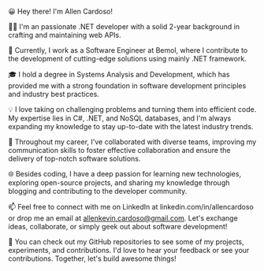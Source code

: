 😀 Hey there! I'm Allen Cardoso!

👨‍💻 I'm an passionate .NET developer with a solid 2-year background in crafting and maintaining web APIs.

💼 Currently, I work as a Software Engineer at Bemol, where I contribute to the development of cutting-edge solutions using mainly .NET framework.

🎓 I hold a degree in Systems Analysis and Development, which has provided me with a strong foundation in software development principles and industry best practices.

💡 I love taking on challenging problems and turning them into efficient code. My expertise lies in C#, .NET, and NoSQL databases, and I'm always expanding my knowledge to stay up-to-date with the latest industry trends.

🌟 Throughout my career, I've collaborated with diverse teams, improving my communication skills to foster effective collaboration and ensure the delivery of top-notch software solutions.

🌐 Besides coding, I have a deep passion for learning new technologies, exploring open-source projects, and sharing my knowledge through blogging and contributing to the developer community.

📫 Feel free to connect with me on LinkedIn at linkedin.com/in/allencardoso or drop me an email at [allenkevin.cardoso@gmail.com](mailto:allenkevin.cardoso@gmail.com). Let's exchange ideas, collaborate, or simply geek out about software development!

🚀 You can check out my GitHub repositories to see some of my projects, experiments, and contributions. I'd love to hear your feedback or see your contributions. Together, let's build awesome things!
<!---
Drowsey/Drowsey is a ✨ special ✨ repository because its `README.md` (this file) appears on your GitHub profile.
You can click the Preview link to take a look at your changes.
--->
